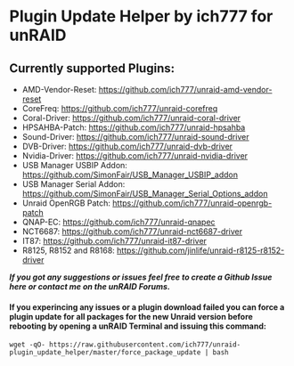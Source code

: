# Plugin Update Helper by ich777 for unRAID


## Currently supported Plugins:
- AMD-Vendor-Reset: https://github.com/ich777/unraid-amd-vendor-reset
- CoreFreq: https://github.com/ich777/unraid-corefreq
- Coral-Driver: https://github.com/ich777/unraid-coral-driver
- HPSAHBA-Patch: https://github.com/ich777/unraid-hpsahba
- Sound-Driver: https://github.com/ich777/unraid-sound-driver
- DVB-Driver: https://github.com/ich777/unraid-dvb-driver
- Nvidia-Driver: https://github.com/ich777/unraid-nvidia-driver
- USB Manager USBIP Addon: https://github.com/SimonFair/USB_Manager_USBIP_addon
- USB Manager Serial Addon: https://github.com/SimonFair/USB_Manager_Serial_Options_addon
- Unraid OpenRGB Patch: https://github.com/ich777/unraid-openrgb-patch
- QNAP-EC: https://github.com/ich777/unraid-qnapec
- NCT6687: https://github.com/ich777/unraid-nct6687-driver
- IT87: https://github.com/ich777/unraid-it87-driver
- R8125, R8152 and R8168: https://github.com/jinlife/unraid-r8125-r8152-driver


_**If you got any suggestions or issues feel free to create a Github Issue here or contact me on the unRAID Forums.**_

  
  
#### If you experincing any issues or a plugin download failed you can force a plugin update for all packages for the new Unraid version before rebooting by opening a unRAID Terminal and issuing this command:  
```wget -qO- https://raw.githubusercontent.com/ich777/unraid-plugin_update_helper/master/force_package_update | bash```